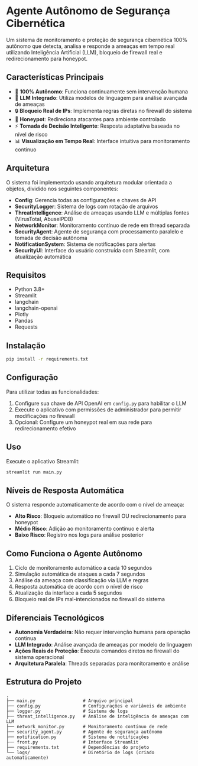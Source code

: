 # Agente Autônomo de Segurança Cibernética

Um sistema de monitoramento e proteção de segurança cibernética 100% autônomo que detecta, analisa e responde a ameaças em tempo real utilizando Inteligência Artificial (LLM), bloqueio de firewall real e redirecionamento para honeypot.

## Características Principais

- 🤖 **100% Autônomo**: Funciona continuamente sem intervenção humana
- 🧠 **LLM Integrado**: Utiliza modelos de linguagem para análise avançada de ameaças
- 🔒 **Bloqueio Real de IPs**: Implementa regras diretas no firewall do sistema
- 🍯 **Honeypot**: Redireciona atacantes para ambiente controlado
- ⚡ **Tomada de Decisão Inteligente**: Resposta adaptativa baseada no nível de risco
- 📊 **Visualização em Tempo Real**: Interface intuitiva para monitoramento contínuo

## Arquitetura

O sistema foi implementado usando arquitetura modular orientada a objetos, dividido nos seguintes componentes:

- **Config**: Gerencia todas as configurações e chaves de API
- **SecurityLogger**: Sistema de logs com rotação de arquivos
- **ThreatIntelligence**: Análise de ameaças usando LLM e múltiplas fontes (VirusTotal, AbuseIPDB)
- **NetworkMonitor**: Monitoramento contínuo de rede em thread separada
- **SecurityAgent**: Agente de segurança com processamento paralelo e tomada de decisão autônoma
- **NotificationSystem**: Sistema de notificações para alertas
- **SecurityUI**: Interface do usuário construída com Streamlit, com atualização automática

## Requisitos

- Python 3.8+
- Streamlit
- langchain
- langchain-openai
- Plotly
- Pandas
- Requests

## Instalação

```bash
pip install -r requirements.txt
```

## Configuração

Para utilizar todas as funcionalidades:

1. Configure sua chave de API OpenAI em `config.py` para habilitar o LLM
2. Execute o aplicativo com permissões de administrador para permitir modificações no firewall
3. Opcional: Configure um honeypot real em sua rede para redirecionamento efetivo

## Uso

Execute o aplicativo Streamlit:

```bash
streamlit run main.py
```

## Níveis de Resposta Automática

O sistema responde automaticamente de acordo com o nível de ameaça:

- **Alto Risco**: Bloqueio automático no firewall OU redirecionamento para honeypot
- **Médio Risco**: Adição ao monitoramento contínuo e alerta
- **Baixo Risco**: Registro nos logs para análise posterior

## Como Funciona o Agente Autônomo

1. Ciclo de monitoramento automático a cada 10 segundos
2. Simulação automática de ataques a cada 7 segundos
3. Análise da ameaça com classificação via LLM e regras
4. Resposta automática de acordo com o nível de risco
5. Atualização da interface a cada 5 segundos
6. Bloqueio real de IPs mal-intencionados no firewall do sistema

## Diferenciais Tecnológicos

- **Autonomia Verdadeira**: Não requer intervenção humana para operação contínua
- **LLM Integrado**: Análise avançada de ameaças por modelo de linguagem
- **Ações Reais de Proteção**: Executa comandos diretos no firewall do sistema operacional
- **Arquitetura Paralela**: Threads separadas para monitoramento e análise

## Estrutura do Projeto

```
.
├── main.py                  # Arquivo principal
├── config.py                # Configurações e variáveis de ambiente 
├── logger.py                # Sistema de logs
├── threat_intelligence.py   # Análise de inteligência de ameaças com LLM
├── network_monitor.py       # Monitoramento contínuo de rede
├── security_agent.py        # Agente de segurança autônomo
├── notification.py          # Sistema de notificações
├── front.py                 # Interface Streamlit
├── requirements.txt         # Dependências do projeto
└── logs/                    # Diretório de logs (criado automaticamente)
```

